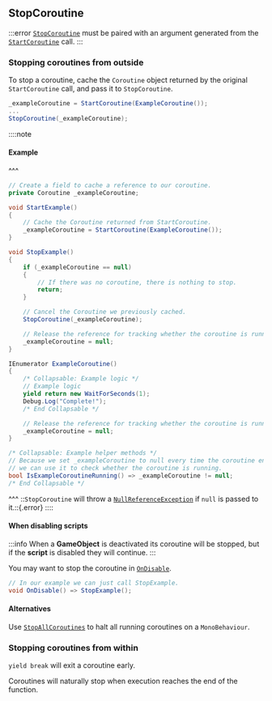 ## StopCoroutine

:::error
[`StopCoroutine`](https://docs.unity3d.com/ScriptReference/MonoBehaviour.StopCoroutine.html) must be paired with an argument generated from the [`StartCoroutine`](https://docs.unity3d.com/ScriptReference/MonoBehaviour.StartCoroutine.html) call.
:::

### Stopping coroutines from outside
To stop a coroutine, cache the `Coroutine` object returned by the original `StartCoroutine` call, and pass it to `StopCoroutine`.

```csharp
_exampleCoroutine = StartCoroutine(ExampleCoroutine());
...
StopCoroutine(_exampleCoroutine);
```

::::note
#### Example
^^^
```csharp
// Create a field to cache a reference to our coroutine.
private Coroutine _exampleCoroutine;

void StartExample()
{
    // Cache the Coroutine returned from StartCoroutine.
    _exampleCoroutine = StartCoroutine(ExampleCoroutine());
}

void StopExample()
{
    if (_exampleCoroutine == null)
    {
        // If there was no coroutine, there is nothing to stop.
        return;
    }

    // Cancel the Coroutine we previously cached.
    StopCoroutine(_exampleCoroutine);

    // Release the reference for tracking whether the coroutine is running.
    _exampleCoroutine = null;
}

IEnumerator ExampleCoroutine()
{
    /* Collapsable: Example logic */
    // Example logic
    yield return new WaitForSeconds(1);
    Debug.Log("Complete!");
    /* End Collapsable */

    // Release the reference for tracking whether the coroutine is running.
    _exampleCoroutine = null;
}

/* Collapsable: Example helper methods */
// Because we set _exampleCoroutine to null every time the coroutine ends,
// we can use it to check whether the coroutine is running.
bool IsExampleCoroutineRunning() => _exampleCoroutine != null;
/* End Collapsable */
```
^^^ ::`StopCoroutine` will throw a [`NullReferenceException`](../Runtime%20Exceptions/NullReferenceException.md) if `null` is passed to it.::{.error}
::::

#### When disabling scripts

:::info
When a **GameObject** is deactivated its coroutine will be stopped, but if the **script** is disabled they will continue.
:::

You may want to stop the coroutine in [`OnDisable`](https://docs.unity3d.com/ScriptReference/MonoBehaviour.OnDisable.html).

```csharp
// In our example we can just call StopExample.
void OnDisable() => StopExample();
```

#### Alternatives

Use [`StopAllCoroutines`](https://docs.unity3d.com/ScriptReference/MonoBehaviour.StopAllCoroutines.html) to halt all running coroutines on a `MonoBehaviour`.

### Stopping coroutines from within
`yield break` will exit a coroutine early.

Coroutines will naturally stop when execution reaches the end of the function.
